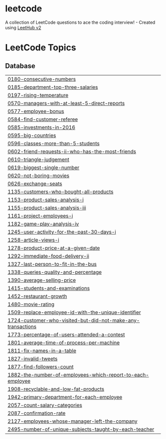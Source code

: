 # leetcode
A collection of LeetCode questions to ace the coding interview! - Created using [LeetHub v2](https://github.com/arunbhardwaj/LeetHub-2.0)

<!---LeetCode Topics Start-->
# LeetCode Topics
## Database
|  |
| ------- |
| [0180-consecutive-numbers](https://github.com/aashrithhhh/leetcode/tree/master/0180-consecutive-numbers) |
| [0185-department-top-three-salaries](https://github.com/aashrithhhh/leetcode/tree/master/0185-department-top-three-salaries) |
| [0197-rising-temperature](https://github.com/aashrithhhh/leetcode/tree/master/0197-rising-temperature) |
| [0570-managers-with-at-least-5-direct-reports](https://github.com/aashrithhhh/leetcode/tree/master/0570-managers-with-at-least-5-direct-reports) |
| [0577-employee-bonus](https://github.com/aashrithhhh/leetcode/tree/master/0577-employee-bonus) |
| [0584-find-customer-referee](https://github.com/aashrithhhh/leetcode/tree/master/0584-find-customer-referee) |
| [0585-investments-in-2016](https://github.com/aashrithhhh/leetcode/tree/master/0585-investments-in-2016) |
| [0595-big-countries](https://github.com/aashrithhhh/leetcode/tree/master/0595-big-countries) |
| [0596-classes-more-than-5-students](https://github.com/aashrithhhh/leetcode/tree/master/0596-classes-more-than-5-students) |
| [0602-friend-requests-ii-who-has-the-most-friends](https://github.com/aashrithhhh/leetcode/tree/master/0602-friend-requests-ii-who-has-the-most-friends) |
| [0610-triangle-judgement](https://github.com/aashrithhhh/leetcode/tree/master/0610-triangle-judgement) |
| [0619-biggest-single-number](https://github.com/aashrithhhh/leetcode/tree/master/0619-biggest-single-number) |
| [0620-not-boring-movies](https://github.com/aashrithhhh/leetcode/tree/master/0620-not-boring-movies) |
| [0626-exchange-seats](https://github.com/aashrithhhh/leetcode/tree/master/0626-exchange-seats) |
| [1135-customers-who-bought-all-products](https://github.com/aashrithhhh/leetcode/tree/master/1135-customers-who-bought-all-products) |
| [1153-product-sales-analysis-i](https://github.com/aashrithhhh/leetcode/tree/master/1153-product-sales-analysis-i) |
| [1155-product-sales-analysis-iii](https://github.com/aashrithhhh/leetcode/tree/master/1155-product-sales-analysis-iii) |
| [1161-project-employees-i](https://github.com/aashrithhhh/leetcode/tree/master/1161-project-employees-i) |
| [1182-game-play-analysis-iv](https://github.com/aashrithhhh/leetcode/tree/master/1182-game-play-analysis-iv) |
| [1245-user-activity-for-the-past-30-days-i](https://github.com/aashrithhhh/leetcode/tree/master/1245-user-activity-for-the-past-30-days-i) |
| [1258-article-views-i](https://github.com/aashrithhhh/leetcode/tree/master/1258-article-views-i) |
| [1278-product-price-at-a-given-date](https://github.com/aashrithhhh/leetcode/tree/master/1278-product-price-at-a-given-date) |
| [1292-immediate-food-delivery-ii](https://github.com/aashrithhhh/leetcode/tree/master/1292-immediate-food-delivery-ii) |
| [1327-last-person-to-fit-in-the-bus](https://github.com/aashrithhhh/leetcode/tree/master/1327-last-person-to-fit-in-the-bus) |
| [1338-queries-quality-and-percentage](https://github.com/aashrithhhh/leetcode/tree/master/1338-queries-quality-and-percentage) |
| [1390-average-selling-price](https://github.com/aashrithhhh/leetcode/tree/master/1390-average-selling-price) |
| [1415-students-and-examinations](https://github.com/aashrithhhh/leetcode/tree/master/1415-students-and-examinations) |
| [1452-restaurant-growth](https://github.com/aashrithhhh/leetcode/tree/master/1452-restaurant-growth) |
| [1480-movie-rating](https://github.com/aashrithhhh/leetcode/tree/master/1480-movie-rating) |
| [1509-replace-employee-id-with-the-unique-identifier](https://github.com/aashrithhhh/leetcode/tree/master/1509-replace-employee-id-with-the-unique-identifier) |
| [1724-customer-who-visited-but-did-not-make-any-transactions](https://github.com/aashrithhhh/leetcode/tree/master/1724-customer-who-visited-but-did-not-make-any-transactions) |
| [1773-percentage-of-users-attended-a-contest](https://github.com/aashrithhhh/leetcode/tree/master/1773-percentage-of-users-attended-a-contest) |
| [1801-average-time-of-process-per-machine](https://github.com/aashrithhhh/leetcode/tree/master/1801-average-time-of-process-per-machine) |
| [1811-fix-names-in-a-table](https://github.com/aashrithhhh/leetcode/tree/master/1811-fix-names-in-a-table) |
| [1827-invalid-tweets](https://github.com/aashrithhhh/leetcode/tree/master/1827-invalid-tweets) |
| [1877-find-followers-count](https://github.com/aashrithhhh/leetcode/tree/master/1877-find-followers-count) |
| [1882-the-number-of-employees-which-report-to-each-employee](https://github.com/aashrithhhh/leetcode/tree/master/1882-the-number-of-employees-which-report-to-each-employee) |
| [1908-recyclable-and-low-fat-products](https://github.com/aashrithhhh/leetcode/tree/master/1908-recyclable-and-low-fat-products) |
| [1942-primary-department-for-each-employee](https://github.com/aashrithhhh/leetcode/tree/master/1942-primary-department-for-each-employee) |
| [2057-count-salary-categories](https://github.com/aashrithhhh/leetcode/tree/master/2057-count-salary-categories) |
| [2087-confirmation-rate](https://github.com/aashrithhhh/leetcode/tree/master/2087-confirmation-rate) |
| [2127-employees-whose-manager-left-the-company](https://github.com/aashrithhhh/leetcode/tree/master/2127-employees-whose-manager-left-the-company) |
| [2495-number-of-unique-subjects-taught-by-each-teacher](https://github.com/aashrithhhh/leetcode/tree/master/2495-number-of-unique-subjects-taught-by-each-teacher) |
<!---LeetCode Topics End-->